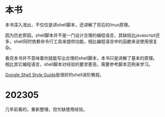 # 本书

本书深入浅出，不仅仅是讲shell脚本，还讲解了背后的linux原理。

因为历史原因，shell脚本并不是一门设计合理的编程语言，其缺陷比javascript还多，shell同时依赖命令行工具来提供功能，相比编程语言中的函数来说使用很复杂。

看完本书并不意味着你就能写出合理的shell脚本，本书只是讲解了基本的原理。相比其它编程语言，shell脚本对经验的要求更高，需要参考脚本范例来学习。

[Google Shell Style Guide](https://google.github.io/styleguide/shellguide.html)是很好的shell进阶教程。

# 202305

几年前看的，重新整理，但欠缺使用经验。